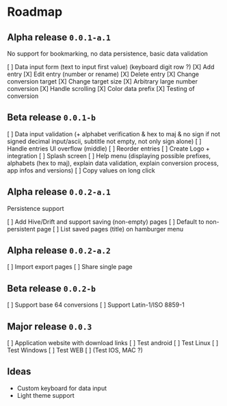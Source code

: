 # Roadmap

## Alpha release `0.0.1-a.1`

No support for bookmarking, no data persistence, basic data validation

[ ] Data input form (text to input first value) (keyboard digit row ?)
[X] Add entry
[X] Edit entry (number or rename)
[X] Delete entry
[X] Change conversion target
[X] Change target size
[X] Arbitrary large number conversion
[X] Handle scrolling
[X] Color data prefix
[X] Testing of conversion

## Beta release `0.0.1-b`

[ ] Data input validation (+ alphabet verification & hex to maj & no sign if not signed decimal input/ascii, subtitle not empty, not only sign alone)
[ ] Handle entries UI overflow (middle)
[ ] Reorder entries
[ ] Create Logo + integration
[ ] Splash screen
[ ] Help menu (displaying possible prefixes, alphabets (hex to maj), explain data validation, explain conversion process, app infos and versions)
[ ] Copy values on long click

## Alpha release `0.0.2-a.1`

Persistence support

[ ] Add Hive/Drift and support saving (non-empty) pages
[ ] Default to non-persistent page
[ ] List saved pages (title) on hamburger menu

## Alpha release `0.0.2-a.2`

[ ] Import export pages
[ ] Share single page

## Beta release `0.0.2-b`

[ ] Support base 64 conversions
[ ] Support Latin-1/ISO 8859-1

## Major release `0.0.3`

[ ] Application website with download links
[ ] Test android
[ ] Test Linux
[ ] Test Windows
[ ] Test WEB
[ ] (Test IOS, MAC ?)

## Ideas

- Custom keyboard for data input
- Light theme support

